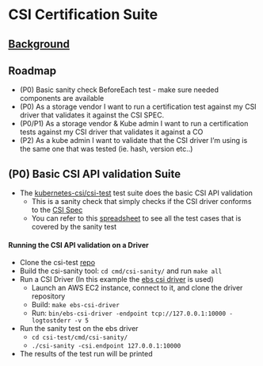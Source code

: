# CSI Certification Suite
## [Background](https://docs.google.com/document/d/1XzPogq3TFUUhWGNvW33UNJM0CeKo51EKp-WhY4D9gOA)
## Roadmap
- (P0) Basic sanity check BeforeEach test - make sure needed components are available
- (P0) As a storage vendor I want to run a certification test against my CSI driver that validates it against the CSI SPEC.
- (P0/P1) As a storage vendor & Kube admin I want to run a certification tests against my CSI driver that validates it against a CO
- (P2) As a kube admin I want to validate that the CSI driver I’m using is the same one that was tested (ie. hash, version etc..)

## (P0) Basic CSI API validation Suite
- The [kubernetes-csi/csi-test](https://github.com/kubernetes-csi/csi-test) test suite does the basic CSI API validation
  - This is a sanity check that simply checks if the CSI driver conforms to the [CSI Spec](https://github.com/container-storage-interface/spec) 
  - You can refer to this [spreadsheet](https://docs.google.com/spreadsheets/d/1cyGLU_zEyq-i6D5FJpDu-jM2oTynPupbO1KrGCrrDVw/edit?usp=sharing) to see all the test cases that is covered by the sanity test

#### Running the CSI API validation on a Driver
- Clone the csi-test [repo](https://github.com/kubernetes-csi/csi-test)
- Build the csi-sanity tool: `cd cmd/csi-sanity/` and run `make all`
- Run a CSI Driver (In this example the [ebs csi driver](https://github.com/bertinatto/ebs-csi) is used) 
  - Launch an AWS EC2 instance, connect to it, and clone the driver repository
  - Build: `make ebs-csi-driver`
  - Run: `bin/ebs-csi-driver -endpoint tcp://127.0.0.1:10000 -logtostderr -v 5`
- Run the sanity test on the ebs driver
  - `cd csi-test/cmd/csi-sanity/`
  - `./csi-sanity -csi.endpoint 127.0.0.1:10000`
- The results of the test run will be printed
